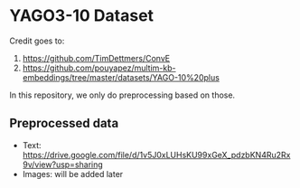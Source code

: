 # YAGO3-10 Dataset

Credit goes to:
1. https://github.com/TimDettmers/ConvE
2. https://github.com/pouyapez/multim-kb-embeddings/tree/master/datasets/YAGO-10%20plus

In this repository, we only do preprocessing based on those.

## Preprocessed data
* Text: https://drive.google.com/file/d/1v5J0xLUHsKU99xGeX_pdzbKN4Ru2Rx9v/view?usp=sharing
* Images: will be added later
